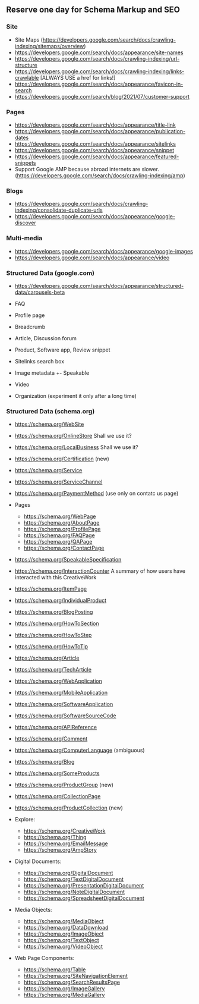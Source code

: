 
## Reserve one day for Schema Markup and SEO

### Site

- Site Maps (<https://developers.google.com/search/docs/crawling-indexing/sitemaps/overview>)
- <https://developers.google.com/search/docs/appearance/site-names>
- <https://developers.google.com/search/docs/crawling-indexing/url-structure>
- <https://developers.google.com/search/docs/crawling-indexing/links-crawlable> [ALWAYS USE a href for links!]
- <https://developers.google.com/search/docs/appearance/favicon-in-search>
- <https://developers.google.com/search/blog/2021/07/customer-support>

### Pages

- <https://developers.google.com/search/docs/appearance/title-link>
- <https://developers.google.com/search/docs/appearance/publication-dates>
- <https://developers.google.com/search/docs/appearance/sitelinks>
- <https://developers.google.com/search/docs/appearance/snippet>
- <https://developers.google.com/search/docs/appearance/featured-snippets>
- Support Google AMP because abroad internets are slower. (<https://developers.google.com/search/docs/crawling-indexing/amp>)

### Blogs

- <https://developers.google.com/search/docs/crawling-indexing/consolidate-duplicate-urls>
- <https://developers.google.com/search/docs/appearance/google-discover>

### Multi-media

- <https://developers.google.com/search/docs/appearance/google-images>
- <https://developers.google.com/search/docs/appearance/video>

### Structured Data (google.com)

- <https://developers.google.com/search/docs/appearance/structured-data/carousels-beta>
- FAQ
- Profile page
- Breadcrumb
- Article, Discussion forum
- Product, Software app, Review snippet

- Sitelinks search box
- Image metadata
  +- Speakable
- Video

- Organization (experiment it only after a long time)

### Structured Data (schema.org)

- <https://schema.org/WebSite>
- <https://schema.org/OnlineStore> Shall we use it?
- <https://schema.org/LocalBusiness> Shall we use it?
- <https://schema.org/Certification> (new)
- <https://schema.org/Service>
- <https://schema.org/ServiceChannel>
- <https://schema.org/PaymentMethod> (use only on contatc us page)

- Pages

  - <https://schema.org/WebPage>
  - <https://schema.org/AboutPage>
  - <https://schema.org/ProfilePage>
  - <https://schema.org/FAQPage>
  - <https://schema.org/QAPage>
  - <https://schema.org/ContactPage>

- <https://schema.org/SpeakableSpecification>
- <https://schema.org/InteractionCounter> A summary of how users have interacted with this CreativeWork

- <https://schema.org/ItemPage>
- <https://schema.org/IndividualProduct>
- <https://schema.org/BlogPosting>
- <https://schema.org/HowToSection>
- <https://schema.org/HowToStep>
- <https://schema.org/HowToTip>
- <https://schema.org/Article>
- <https://schema.org/TechArticle>
- <https://schema.org/WebApplication>
- <https://schema.org/MobileApplication>
- <https://schema.org/SoftwareApplication>
- <https://schema.org/SoftwareSourceCode>
- <https://schema.org/APIReference>
- <https://schema.org/Comment>
- <https://schema.org/ComputerLanguage> (ambiguous)

- <https://schema.org/Blog>
- <https://schema.org/SomeProducts>
- <https://schema.org/ProductGroup> (new)
- <https://schema.org/CollectionPage>
- <https://schema.org/ProductCollection> (new)

- Explore:

  - <https://schema.org/CreativeWork>
  - <https://schema.org/Thing>
  - <https://schema.org/EmailMessage>
  - <https://schema.org/AmpStory>

- Digital Documents:

  - <https://schema.org/DigitalDocument>
  - <https://schema.org/TextDigitalDocument>
  - <https://schema.org/PresentationDigitalDocument>
  - <https://schema.org/NoteDigitalDocument>
  - <https://schema.org/SpreadsheetDigitalDocument>

- Media Objects:

  - <https://schema.org/MediaObject>
  - <https://schema.org/DataDownload>
  - <https://schema.org/ImageObject>
  - <https://schema.org/TextObject>
  - <https://schema.org/VideoObject>

- Web Page Components:
  - <https://schema.org/Table>
  - <https://schema.org/SiteNavigationElement>
  - <https://schema.org/SearchResultsPage>
  - <https://schema.org/ImageGallery>
  - <https://schema.org/MediaGallery>


